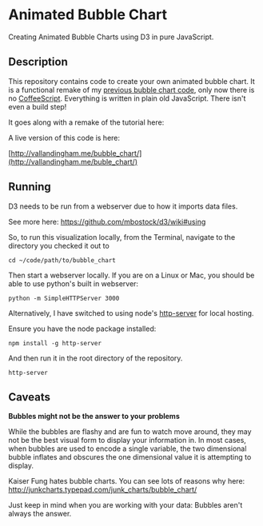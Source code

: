 # Animated Bubble Chart

Creating Animated Bubble Charts using D3 in pure JavaScript.


## Description

This repository contains code to create your own animated bubble chart. It is a
functional remake of my [previous bubble chart code](https://github.com/vlandham/gates_bubbles),
only now there is no [CoffeeScript](http://coffeescript.org/). Everything is written in
plain old JavaScript. There isn't even a build step!

It goes along with a remake of the tutorial here:

A live version of this code is here:

[http://vallandingham.me/bubble_chart/](http://vallandingham.me/buble_chart/)

## Running

D3 needs to be run from a webserver due to how it imports data files.

See more here: https://github.com/mbostock/d3/wiki#using

So, to run this visualization locally, from the Terminal, navigate to the directory you checked it out to

```
cd ~/code/path/to/bubble_chart
```

Then start a webserver locally. If you are on a Linux or Mac, you should be able to use python's built in webserver:

```
python -m SimpleHTTPServer 3000
```

Alternatively, I have switched to using node's [http-server](https://www.npmjs.com/package/http-server)
for local hosting.

Ensure you have the node package installed:

```
npm install -g http-server
```

And then run it in the root directory of the repository.

```
http-server
```

## Caveats

**Bubbles might not be the answer to your problems**

While the bubbles are flashy and are fun to watch move around, they may not be the best visual form to display your information in. In most cases, when bubbles are used to encode a single variable, the two dimensional bubble inflates and obscures the one dimensional value it is attempting to display.

Kaiser Fung hates bubble charts. You can see lots of reasons why here: http://junkcharts.typepad.com/junk_charts/bubble_chart/

Just keep in mind when you are working with your data: Bubbles aren't always the answer.
